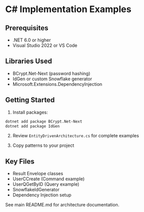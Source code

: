 # C# Implementation Examples

## Prerequisites
- .NET 6.0 or higher
- Visual Studio 2022 or VS Code

## Libraries Used
- BCrypt.Net-Next (password hashing)
- IdGen or custom Snowflake generator
- Microsoft.Extensions.DependencyInjection

## Getting Started

1. Install packages:
```bash
dotnet add package BCrypt.Net-Next
dotnet add package IdGen
```

2. Review `EntityDrivenArchitecture.cs` for complete examples

3. Copy patterns to your project

## Key Files
- Result Envelope classes
- UserCCreate (Command example)
- UserQGetByID (Query example)
- SnowflakeIdGenerator
- Dependency Injection setup

See main README.md for architecture documentation.
